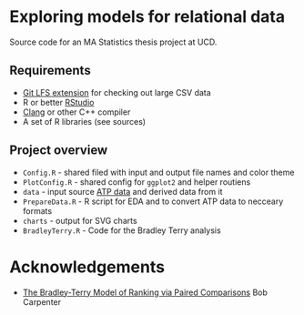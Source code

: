 # Exploring models for relational data

Source code for an MA Statistics thesis project at UCD.

## Requirements

-   [Git LFS extension](https://git-lfs.com/) for checking out large CSV data
-   R or better [RStudio](https://posit.co/download/rstudio-desktop/)
-   [Clang](https://clang.llvm.org/) or other C++ compiler
-   A set of R libraries (see sources)

## Project overview

-   `Config.R` - shared filed with input and output file names and color theme
-   `PlotConfig.R` - shared config for `ggplot2` and helper routiens
-   `data` - input source [ATP data](https://datahub.io/sports-data/atp-world-tour-tennis-data) and derived data from it
-   `PrepareData.R` - R script for EDA and to convert ATP data to necceary formats
-   `charts` - output for SVG charts
-   `BradleyTerry.R` - Code for the Bradley Terry analysis

# Acknowledgements

- [The Bradley-Terry Model of Ranking via Paired Comparisons](https://www.rpubs.com/dkarwosk12345/560307) Bob Carpenter